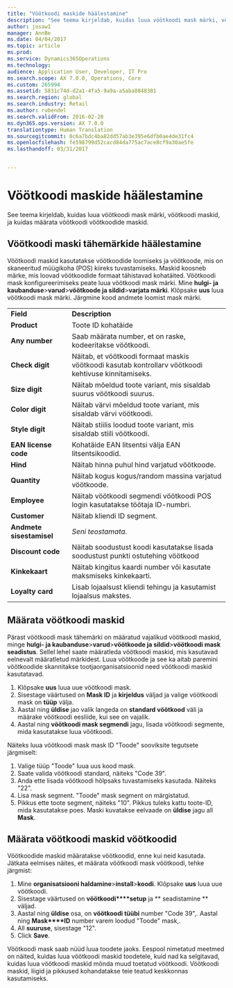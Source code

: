 ```yaml
---
title: "Vöötkoodi maskide häälestamine"
description: "See teema kirjeldab, kuidas luua vöötkoodi mask märki, vöötkoodi maskid, ja kuidas määrata vöötkoodi vöötkoodide maskid."
author: josaw1
manager: AnnBe
ms.date: 04/04/2017
ms.topic: article
ms.prod: 
ms.service: Dynamics365Operations
ms.technology: 
audience: Application User, Developer, IT Pro
ms.search.scope: AX 7.0.0, Operations, Core
ms.custom: 265994
ms.assetid: 5831c74d-d2a1-4fa5-9a9a-a5aba8848381
ms.search.region: global
ms.search.industry: Retail
ms.author: rubendel
ms.search.validFrom: 2016-02-28
ms.dyn365.ops.version: AX 7.0.0
translationtype: Human Translation
ms.sourcegitcommit: 0c6a7bdc4ba82dd57ab3e395e6dfb0ae4de31fc4
ms.openlocfilehash: fe598799d52cacd84da775ac7ace8cf9a30ae5fe
ms.lasthandoff: 03/31/2017


---
```


# <a name="set-up-bar-code-masks"></a>Vöötkoodi maskide häälestamine

See teema kirjeldab, kuidas luua vöötkoodi mask märki, vöötkoodi maskid, ja kuidas määrata vöötkoodi vöötkoodide maskid.

<a name="set-up-bar-code-mask-characters"></a>Vöötkoodi maski tähemärkide häälestamine
-------------------------------

Vöötkoodi maskid kasutatakse vöötkoodide loomiseks ja vöötkoode, mis on skaneeritud müügikoha (POS) kiireks tuvastamiseks. Maskid koosneb märke, mis loovad vöötkoodide formaat tähistavad kohatäited. Vöötkoodi mask konfigureerimiseks peate luua vöötkoodi mask märki. Mine **hulgi- ja kaubanduse**&gt;**varud**&gt;**vöötkoode ja sildid**&gt;**varjata märki**. Klõpsake **uus** luua vöötkoodi mask märki. Järgmine kood andmete loomist mask märki.

|                      |                                                                                                                 |
|----------------------|-----------------------------------------------------------------------------------------------------------------|
| **Field**            | **Description**                                                                                                 |
| **Product**          | Toote ID kohatäide                                                                                     |
| **Any number**       | Saab määrata number, et on raske, kodeeritakse vöötkoodi.                                                  |
| **Check digit**      | Näitab, et vöötkoodi formaat maskis vöötkoodi kasutab kontrollarv vöötkoodi kehtivuse kinnitamiseks. |
| **Size digit**       | Näitab mõeldud toote variant, mis sisaldab suurus vöötkoodi suurus.                                 |
| **Color digit**      | Näitab värvi mõeldud toote variant, mis sisaldab värvi vöötkoodi.                               |
| **Style digit**      | Näitab stiilis loodud toote variant, mis sisaldab stiili vöötkoodi.                             |
| **EAN license code** | Kohatäide EAN litsentsi välja EAN litsentsikoodid.                                                       |
| **Hind**            | Näitab hinna puhul hind varjatud vöötkoode.                                                                   |
| **Quantity**         | Näitab kogus kogus/random massina varjatud vöötkoode.                                                |
| **Employee**         | Näitab vöötkoodi segmendi vöötkoodi POS login kasutatakse töötaja ID-numbri.                                  |
| **Customer**         | Näitab kliendi ID segment.                                                                                  |
| **Andmete sisestamisel**       | *Seni teostamata.*                                                                                          |
| **Discount code**    | Näitab soodustust koodi kasutatakse lisada soodustust punkti ostutehing vöötkood             |
| **Kinkekaart**        | Näitab kingitus kaardi number või kasutate maksmiseks kinkekaarti.                                               |
| **Loyalty card**     | Lisab lojaalsust kliendi tehingu ja kasutamist lojaalsus makstes.                             |

## <a name="define-bar-code-masks"></a>Määrata vöötkoodi maskid
Pärast vöötkoodi mask tähemärki on määratud vajalikud vöötkoodi maskid, minge **hulgi- ja kaubanduse**&gt;**varud**&gt;**vöötkoode ja sildid**&gt;**vöötkoodi mask seadistus**. Sellel lehel saate määratleda vöötkoodi maskid, mis kasutavad eelnevalt määratletud märkidest. Luua vöötkoode ja see ka aitab paremini vöötkoodide skannitakse tootjaorganisatsioonid need vöötkoodi maskid kasutatavad.

1.  Klõpsake **uus** luua uue vöötkoodi mask.
2.  Sisestage väärtused on **Mask ID** ja **kirjeldus** väljad ja valige vöötkoodi mask on **tüüp** välja.
3.  Aastal ning **üldise** jao valik langeda on **standard vöötkood** väli ja määrake vöötkoodi eesliide, kui see on vajalik.
4.  Aastal ning **vöötkoodi mask segmendi** jagu, lisada vöötkoodi segmente, mida kasutatakse luua vöötkoodi.

Näiteks luua vöötkoodi mask mask ID "Toode" sooviksite tegutsete järgmiselt:

1.  Valige tüüp "Toode" luua uus kood mask.
2.  Saate valida vöötkoodi standard, näiteks "Code 39".
3.  Anda ette lisada vöötkoodi hõlpsaks tuvastamiseks kasutada. Näiteks "22".
4.  Lisa mask segment. "Toode" mask segment on märgistatud.
5.  Pikkus ette toote segment, näiteks "10". Pikkus tuleks kattu toote-ID, mida kasutatakse poes. Maski kuvatakse eelvaade on **üldise** jagu all **Mask**.

## <a name="assign-bar-code-masks-to-bar-codes"></a>Määrata vöötkoodi maskid vöötkoodid
Vöötkoodide maskid määratakse vöötkoodid, enne kui neid kasutada. Jätkata eelmises näites, et määrata vöötkoodi mask vöötkoodi, tehke järgmist:

1.  Mine **organisatsiooni haldamine**&gt;**install**&gt;**koodi**. Klõpsake **uus** luua uue vöötkoodi.
2.  Sisestage väärtused on **vöötkoodi****setup** ja ** seadistamine ** väljad.
3.  Aastal ning **üldise** osa, on **vöötkoodi tüübi** number "Code 39",. Aastal ning **Mask****ID** number varem loodud "Toode" mask,.
4.  All **suuruse**, sisestage "12".
5.  Click **Save**.

Vöötkoodi mask saab nüüd luua toodete jaoks. Eespool nimetatud meetmed on näited, kuidas luua vöötkoodi maskid toodetele, kuid nad ka selgitavad, kuidas luua vöötkoodi maskid mõnda muud toetatud vöötkoodi. Vöötkoodi maskid, liigid ja pikkused kohandatakse teie teatud keskkonnas kasutamiseks.


